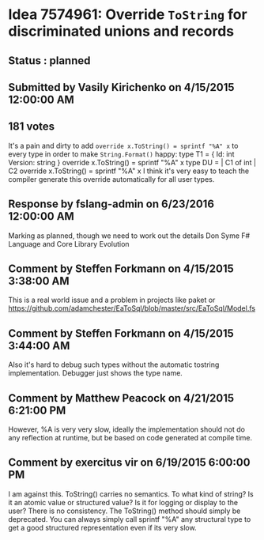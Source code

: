 # Idea 7574961: Override `ToString` for discriminated unions and records #

## Status : planned

## Submitted by Vasily Kirichenko on 4/15/2015 12:00:00 AM

## 181 votes

It's a pain and dirty to add `override x.ToString() = sprintf "%A" x` to every type in order to make `String.Format()` happy:
type T1 =
{ Id: int
Version: string }
override x.ToString() = sprintf "%A" x
type DU =
| C1 of int
| C2
override x.ToString() = sprintf "%A" x
I think it's very easy to teach the compiler generate this override automatically for all user types.

## Response by fslang-admin on 6/23/2016 12:00:00 AM

Marking as planned, though we need to work out the details
Don Syme
F# Language and Core Library Evolution


## Comment by Steffen Forkmann on 4/15/2015 3:38:00 AM

This is a real world issue and a problem in projects like paket or https://github.com/adamchester/EaToSql/blob/master/src/EaToSql/Model.fs

## Comment by Steffen Forkmann on 4/15/2015 3:44:00 AM

Also it's hard to debug such types without the automatic tostring implementation. Debugger just shows the type name.

## Comment by Matthew Peacock on 4/21/2015 6:21:00 PM

However, %A is very very slow, ideally the implementation should not do any reflection at runtime, but be based on code generated at compile time.

## Comment by exercitus vir on 6/19/2015 6:00:00 PM

I am against this. ToString() carries no semantics. To what kind of string? Is it an atomic value or structured value? Is it for logging or display to the user? There is no consistency. The ToString() method should simply be deprecated.
You can always simply call sprintf "%A" any structural type to get a good structured representation even if its very slow.
